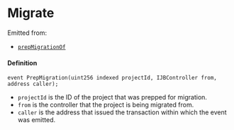 # Migrate

Emitted from:

- [`prepMigrationOf`](/dev/api/contracts/or-controllers/jbcontroller/write/prepformigrationof.md)

#### Definition

```
event PrepMigration(uint256 indexed projectId, IJBController from, address caller);
```

- `projectId` is the ID of the project that was prepped for migration.
- `from` is the controller that the project is being migrated from.
- `caller` is the address that issued the transaction within which the event was emitted.
